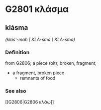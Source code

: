 # G2801 κλάσμα

## klásma

_(klas'-mah | KLA-sma | KLA-sma)_

### Definition

from G2806; a piece (bit); broken, fragment; 

- a fragment, broken piece
  - remnants of food

### See also

[[G2806|G2806 κλάω]]
